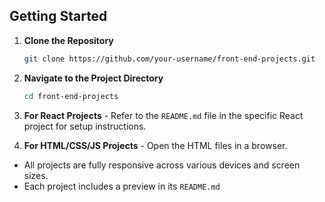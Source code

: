 
## Getting Started

1. **Clone the Repository**

    ```bash
    git clone https://github.com/your-username/front-end-projects.git

2. **Navigate to the Project Directory**

    ```bash
    cd front-end-projects

3. **For React Projects** - 
   Refer to the `README.md` file in the specific React project for setup instructions.

5. **For HTML/CSS/JS Projects** - 
   Open the HTML files in a browser.


- All projects are fully responsive across various devices and screen sizes.
- Each project includes a preview in its `README.md`
